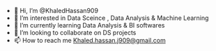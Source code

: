 - 👋 Hi, I’m @KhaledHassan909
- 👀 I’m interested in Data Sceince , Data Analysis & Machine Learning
- 🌱 I’m currently learning Data Analysis & BI softwares
- 💞️ I’m looking to collaborate on DS projects
- 📫 How to reach me Khaled.hassan.j909@gmail.com

<!---
KhaledHassan909/KhaledHassan909 is a ✨ special ✨ repository because its `README.md` (this file) appears on your GitHub profile.
You can click the Preview link to take a look at your changes.
--->
